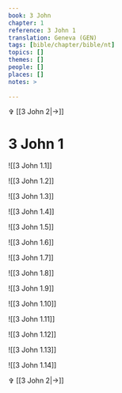 ```yaml
---
book: 3 John
chapter: 1
reference: 3 John 1
translation: Geneva (GEN)
tags: [bible/chapter/bible/nt]
topics: []
themes: []
people: []
places: []
notes: >
  
---
```


✞ [[3 John 2|->]]

# 3 John 1

![[3 John 1.1]]

![[3 John 1.2]]

![[3 John 1.3]]

![[3 John 1.4]]

![[3 John 1.5]]

![[3 John 1.6]]

![[3 John 1.7]]

![[3 John 1.8]]

![[3 John 1.9]]

![[3 John 1.10]]

![[3 John 1.11]]

![[3 John 1.12]]

![[3 John 1.13]]

![[3 John 1.14]]

✞ [[3 John 2|->]]
